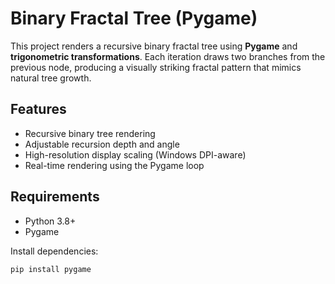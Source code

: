 # Binary Fractal Tree (Pygame)

This project renders a recursive binary fractal tree using **Pygame** and **trigonometric transformations**. Each iteration draws two branches from the previous node, producing a visually striking fractal pattern that mimics natural tree growth.

## Features

- Recursive binary tree rendering
- Adjustable recursion depth and angle
- High-resolution display scaling (Windows DPI-aware)
- Real-time rendering using the Pygame loop

## Requirements

- Python 3.8+
- Pygame

Install dependencies:

```bash
pip install pygame
